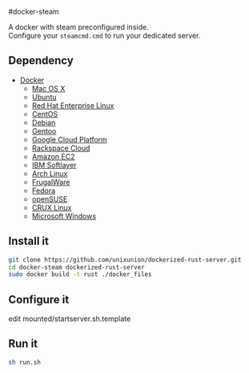 #docker-steam

A docker with steam preconfigured inside.  
Configure your `steamcmd.cmd` to run your dedicated server.  

## Dependency

- [Docker](https://www.docker.com/)  
  - [Mac OS X](https://docs.docker.com/installation/mac/)  
  - [Ubuntu](https://docs.docker.com/installation/ubuntulinux/)  
  - [Red Hat Enterprise Linux](https://docs.docker.com/installation/rhel/)
  - [CentOS](https://docs.docker.com/installation/centos/)
  - [Debian](https://docs.docker.com/installation/debian/)
  - [Gentoo](https://docs.docker.com/installation/gentoolinux/)
  - [Google Cloud Platform](https://docs.docker.com/installation/google/)
  - [Rackspace Cloud](https://docs.docker.com/installation/rackspace/)
  - [Amazon EC2](https://docs.docker.com/installation/amazon/)
  - [IBM Softlayer](https://docs.docker.com/installation/softlayer/)
  - [Arch Linux](https://docs.docker.com/installation/archlinux/)
  - [FrugalWare](https://docs.docker.com/installation/frugalware/)
  - [Fedora](https://docs.docker.com/installation/fedora/)
  - [openSUSE](https://docs.docker.com/installation/openSUSE/)
  - [CRUX Linux](https://docs.docker.com/installation/cruxlinux/)
  - [Microsoft Windows](https://docs.docker.com/installation/windows/)


## Install it

```bash
git clone https://github.com/unixunion/dockerized-rust-server.git
cd docker-steam dockerized-rust-server
sudo docker build -t rust ./docker_files
```

## Configure it

edit mounted/startserver.sh.template

## Run it

```bash
sh run.sh
```



